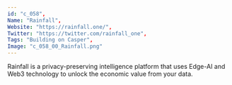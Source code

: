 ```yaml
--- 
id: "c_058", 
Name: "Rainfall", 
Website: "https://rainfall.one/", 
Twitter: "https://twitter.com/rainfall_one", 
Tags: "Building on Casper", 
Image: "c_058_00_Rainfall.png" 
--- 
```

<!--lang:en--> 
Rainfall is a privacy-preserving intelligence platform that uses Edge-AI and Web3 technology to unlock the economic value from your data.
<!--lang:es--] 
Rainfall es una plataforma de inteligencia que preserva la privacidad que utiliza la tecnología Edge-AI y Web3 para desbloquear el valor económico de sus datos.
<!--lang:de--] 
Rainfall ist eine Datenschutzplattform, die Edge-AI- und Web3-Technologie verwendet, um den wirtschaftlichen Wert Ihrer Daten zu erschließen.
<!--lang:fr--] 
Rainfall est une plate-forme d'intelligence préservant la confidentialité qui utilise la technologie Edge-AI et Web3 pour libérer la valeur économique de vos données.
<!--lang:pl--] 
Rainfall to chroniąca prywatność platforma wywiadowcza, która wykorzystuje technologię Edge-AI i Web3, aby uwolnić ekonomiczną wartość danych.
<!--lang:uk--] 
Rainfall — це інтелектуальна платформа, яка зберігає конфіденційність і використовує технології Edge-AI і Web3, щоб розблокувати економічну цінність ваших даних.
[!--lang:*--> 
